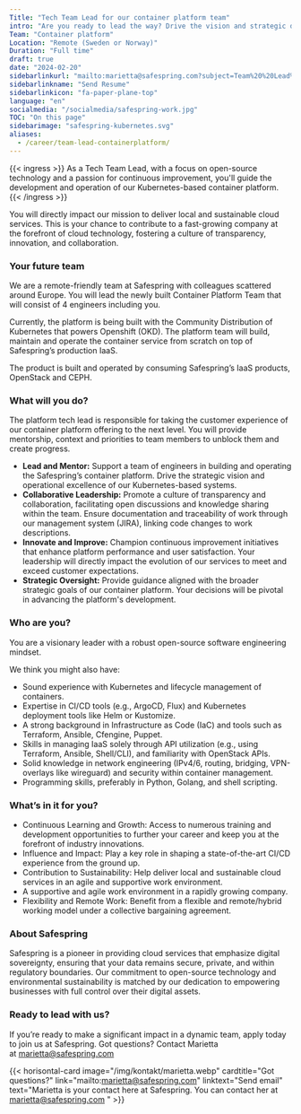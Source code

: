 ```yaml
---
Title: "Tech Team Lead for our container platform team"
intro: "Are you ready to lead the way? Drive the vision and strategic development of newly built Container Platform Team!"
Team: "Container platform"
Location: "Remote (Sweden or Norway)"
Duration: "Full time"
draft: true
date: "2024-02-20"
sidebarlinkurl: "mailto:marietta@safespring.com?subject=Team%20%20Lead%20for%20Safespring%27s%20Container%20Platform%20Team&body=Please%20attach%20your%20CV%20and%20any%20cover%20letter,%20or%20write%20about%20your%20experience%20in%20this%20email."
sidebarlinkname: "Send Resume"
sidebarlinkicon: "fa-paper-plane-top"
language: "en"
socialmedia: "/socialmedia/safespring-work.jpg"
TOC: "On this page"
sidebarimage: "safespring-kubernetes.svg"
aliases:
  - /career/team-lead-containerplatform/
---
```


{{< ingress >}}
As a Tech Team Lead, with a focus on open-source technology and a passion for continuous improvement, you'll guide the development and operation of our Kubernetes-based container platform.
{{< /ingress >}}

You will directly impact our mission to deliver local and sustainable cloud services. This is your chance to contribute to a fast-growing company at the forefront of cloud technology, fostering a culture of transparency, innovation, and collaboration.

### Your future team

We are a remote-friendly team at Safespring with colleagues scattered around Europe. You will lead the newly built Container Platform Team that will consist of 4 engineers including you.

Currently, the platform is being built with the Community Distribution of Kubernetes that powers Openshift (OKD). The platform team will build, maintain and operate the container service from scratch on top of Safespring’s production IaaS.

The product is built and operated by consuming Safespring’s IaaS products, OpenStack and CEPH.

### What will you do?

The platform tech lead is responsible for taking the customer experience of our container platform offering to the next level. You will provide mentorship, context and priorities to team members to unblock them and create progress.

- **Lead and Mentor:** Support a team of engineers in building and operating the Safespring’s container platform. Drive the strategic vision and operational excellence of our Kubernetes-based systems.
- **Collaborative Leadership:** Promote a culture of transparency and collaboration, facilitating open discussions and knowledge sharing within the team. Ensure documentation and traceability of work through our management system (JIRA), linking code changes to work descriptions.
- **Innovate and Improve:** Champion continuous improvement initiatives that enhance platform performance and user satisfaction. Your leadership will directly impact the evolution of our services to meet and exceed customer expectations.
- **Strategic Oversight:** Provide guidance aligned with the broader strategic goals of our container platform. Your decisions will be pivotal in advancing the platform's development.

### Who are you?

You are a visionary leader with a robust open-source software engineering mindset.

We think you might also have:

- Sound experience with Kubernetes and lifecycle management of containers.
- Expertise in CI/CD tools (e.g., ArgoCD, Flux) and Kubernetes deployment tools like Helm or Kustomize.
- A strong background in Infrastructure as Code (IaC) and tools such as Terraform, Ansible, Cfengine, Puppet.
- Skills in managing IaaS solely through API utilization (e.g., using Terraform, Ansible, Shell/CLI), and familiarity with OpenStack APIs.
- Solid knowledge in network engineering (IPv4/6, routing, bridging, VPN-overlays like wireguard) and security within container management.
- Programming skills, preferably in Python, Golang, and shell scripting.

### What’s in it for you?

- Continuous Learning and Growth: Access to numerous training and development opportunities to further your career and keep you at the forefront of industry innovations.
- Influence and Impact: Play a key role in shaping a state-of-the-art CI/CD experience from the ground up.
- Contribution to Sustainability: Help deliver local and sustainable cloud services in an agile and supportive work environment.
- A supportive and agile work environment in a rapidly growing company.
- Flexibility and Remote Work: Benefit from a flexible and remote/hybrid working model under a collective bargaining agreement.

### About Safespring

Safespring is a pioneer in providing cloud services that emphasize digital sovereignty, ensuring that your data remains secure, private, and within regulatory boundaries. Our commitment to open-source technology and environmental sustainability is matched by our dedication to empowering businesses with full control over their digital assets.

### Ready to lead with us?

If you’re ready to make a significant impact in a dynamic team, apply today to join us at Safespring. Got questions? Contact Marietta at marietta@safespring.com

{{< horisontal-card image="/img/kontakt/marietta.webp" cardtitle="Got questions?" link="mailto:marietta@safespring.com" linktext="Send email" text="Marietta is your contact here at Safespring. You can contact her at marietta@safespring.com " >}}
